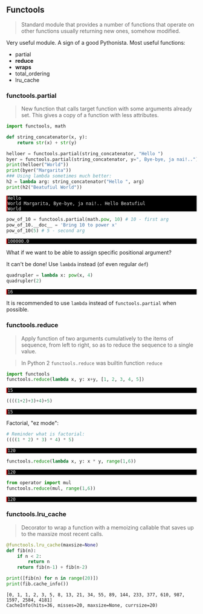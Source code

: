 ## Functools

> Standard module that provides a number of functions that operate on other functions usually returning new ones, somehow modified.

Very useful module. A sign of a good Pythonista. Most useful functions:

* partial
* **reduce**
* **wraps**
* total_ordering
* lru_cache

### functools.partial

> New function that calls target function with some arguments already set. This gives a copy of a function with less attributes.


```python
import functools, math

def string_concatenator(x, y):
    return str(x) + str(y)

helloer = functools.partial(string_concatenator, "Hello ")
byer = functools.partial(string_concatenator, y=", Bye-bye, ja nai!..")
print(helloer("World"))
print(byer("Margarita"))
### Using lambda sometimes much better:
h2 = lambda arg: string_concatenator("Hello ", arg)
print(h2("Beatufiul World"))
```

<span style="display:block; background-color: #000;color: #e2e2e2;font-family: Hack, Consolas, Menlo, Mono, monospace;border-left: .25em solid #bc0000;"><code>Hello World
    Margarita, Bye-bye, ja nai!..
    Hello Beatufiul World</code></span>



```python
pow_of_10 = functools.partial(math.pow, 10) # 10 - first arg
pow_of_10.__doc__ = 'Bring 10 to power x'
pow_of_10(5) # 5 - second arg
```




<span style="display:block; background-color: #000;color: #e2e2e2;font-family: Hack, Consolas, Menlo, Mono, monospace;border-left: .25em solid #bc0000;"><code>100000.0</code></span>



What if we want to be able to assign specific positional argument?

It can't be done! Use `lambda` instead (of even regular `def`)


```python
quadrupler = lambda x: pow(x, 4)
quadrupler(2)
```




<span style="display:block; background-color: #000;color: #e2e2e2;font-family: Hack, Consolas, Menlo, Mono, monospace;border-left: .25em solid #bc0000;"><code>16</code></span>



It is recommended to use `lambda` instead of `functools.partial` when possible.

### functools.reduce

> Apply function of two arguments cumulatively to the items of sequence, from left to right, so as to reduce the sequence to a single value. 

> In Python 2 `functools.reduce` was builtin function `reduce`


```python
import functools
functools.reduce(lambda x, y: x+y, [1, 2, 3, 4, 5])
```




<span style="display:block; background-color: #000;color: #e2e2e2;font-family: Hack, Consolas, Menlo, Mono, monospace;border-left: .25em solid #bc0000;"><code>15</code></span>




```python
((((1+2)+3)+4)+5)  
```




<span style="display:block; background-color: #000;color: #e2e2e2;font-family: Hack, Consolas, Menlo, Mono, monospace;border-left: .25em solid #bc0000;"><code>15</code></span>



Factorial, "ez mode":


```python
# Reminder what is factorial:
((((1 * 2) * 3) * 4) * 5)
```




<span style="display:block; background-color: #000;color: #e2e2e2;font-family: Hack, Consolas, Menlo, Mono, monospace;border-left: .25em solid #bc0000;"><code>120</code></span>




```python
functools.reduce(lambda x, y: x * y, range(1,6))
```




<span style="display:block; background-color: #000;color: #e2e2e2;font-family: Hack, Consolas, Menlo, Mono, monospace;border-left: .25em solid #bc0000;"><code>120</code></span>




```python
from operator import mul
functools.reduce(mul, range(1,6))
```




<span style="display:block; background-color: #000;color: #e2e2e2;font-family: Hack, Consolas, Menlo, Mono, monospace;border-left: .25em solid #bc0000;"><code>120</code></span>



### functools.lru_cache

> Decorator to wrap a function with a memoizing callable that saves up to the maxsize most recent calls. 


```python
@functools.lru_cache(maxsize=None)
def fib(n):
    if n < 2:
        return n
    return fib(n-1) + fib(n-2)

print([fib(n) for n in range(20)])
print(fib.cache_info())
```

    [0, 1, 1, 2, 3, 5, 8, 13, 21, 34, 55, 89, 144, 233, 377, 610, 987, 1597, 2584, 4181]
    CacheInfo(hits=36, misses=20, maxsize=None, currsize=20)